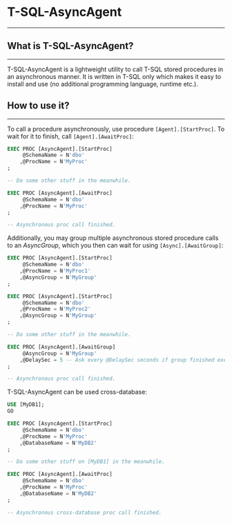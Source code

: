 # T-SQL-AsyncAgent

---

## What is T-SQL-AsyncAgent?

---

T-SQL-AsyncAgent is a lightweight utility to call T-SQL stored procedures in an asynchronous manner. It is written in T-SQL only which makes it easy to install and use (no additional programming language, runtime etc.).


## How to use it?

---

To call a procedure asynchronously, use procedure `[Agent].[StartProc]`. To wait for it to finish, call `[Agent].[AwaitProc]`:

```sql
EXEC PROC [AsyncAgent].[StartProc]
     @SchemaName = N'dbo'
    ,@ProcName = N'MyProc'
;

-- Do some other stuff in the meanwhile.

EXEC PROC [AsyncAgent].[AwaitProc]
     @SchemaName = N'dbo'
    ,@ProcName = N'MyProc'
;

-- Asynchronous proc call finished.
```


Additionally, you may group multiple asynchronous stored procedure calls to an _AsyncGroup_, which you then can wait for using `[Async].[AwaitGroup]`:

```sql
EXEC PROC [AsyncAgent].[StartProc]
     @SchemaName = N'dbo'
    ,@ProcName = N'MyProc1'
    ,@AsyncGroup = N'MyGroup'
;

EXEC PROC [AsyncAgent].[StartProc]
     @SchemaName = N'dbo'
    ,@ProcName = N'MyProc2'
    ,@AsyncGroup = N'MyGroup'
;

-- Do some other stuff in the meanwhile.

EXEC PROC [AsyncAgent].[AwaitGroup]
     @AsyncGroup = N'MyGroup'
    ,@DelaySec = 5 -- Ask every @DelaySec seconds if group finished executing
;

-- Asynchronous proc call finished.
```


T-SQL-AsyncAgent can be used cross-database:

```sql
USE [MyDB1];
GO

EXEC PROC [AsyncAgent].[StartProc]
     @SchemaName = N'dbo'
    ,@ProcName = N'MyProc'
    ,@DatabaseName = N'MyDB2'
;

-- Do some other stuff on [MyDB1] in the meanwhile.

EXEC PROC [AsyncAgent].[AwaitProc]
     @SchemaName = N'dbo'
    ,@ProcName = N'MyProc'
    ,@DatabaseName = N'MyDB2'
;

-- Asynchronous cross-database proc call finished.
```

